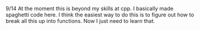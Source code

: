 9/14
At the moment this is beyond my skills at cpp. I basically made spaghetti code
here. I think the easiest way to do this is to figure out how to break all this
up into functions. Now I just need to learn that.
